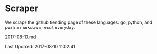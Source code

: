 # Scraper

We scrape the github trending page of these languages: go, python, and push a markdown result everyday.

[2017-08-10.md](https://github.com/borays/Scraper/blob/master/2017-08-10.md)

Last Updated: 2017-08-10 11:02:41